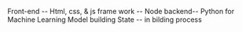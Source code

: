 Front-end -- Html, css, & js
frame work -- Node
backend-- Python for Machine Learning Model building
State -- in bilding process
